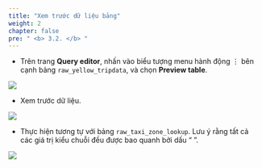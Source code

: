 ```yaml
---
title: "Xem trước dữ liệu bảng"
weight: 2
chapter: false
pre: " <b> 3.2. </b> "
---
```


- Trên trang **Query editor**, nhấn vào biểu tượng menu hành động ⋮ bên cạnh bảng `raw_yellow_tripdata`, và chọn **Preview table**.

![](../../../images/3.exploring/6.png)

- Xem trước dữ liệu.

![](../../../images/3.exploring/7.png)

- Thực hiện tương tự với bảng `raw_taxi_zone_lookup`. Lưu ý rằng tất cả các giá trị kiểu chuỗi đều được bao quanh bởi dấu “ ”.

![](../../../images/3.exploring/8.png)
